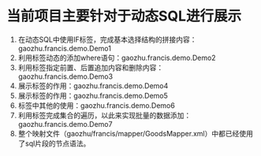 # 当前项目主要针对于动态SQL进行展示

1. 在动态SQL中使用IF标签，完成基本选择结构的拼接内容：gaozhu.francis.demo.Demo1
2. 利用<where>标签动态的添加where语句：gaozhu.francis.demo.Demo2
3. 利用<trim>标签指定前置、后置追加内容和删除内容：gaozhu.francis.demo.Demo3
4. 展示<choose><when><otherwise>标签的作用：gaozhu.francis.demo.Demo4
5. 展示<foreach>标签的作用：gaozhu.francis.demo.Demo5
6. <foreach>标签中其他的使用：gaozhu.francis.demo.Demo6
7. 利用<foreach>标签完成集合的遍历，以此来实现批量的数据添加：gaozhu.francis.demo.Demo7
8. 整个映射文件（gaozhu/francis/mapper/GoodsMapper.xml）中都已经使用了sql片段的节点语法。
